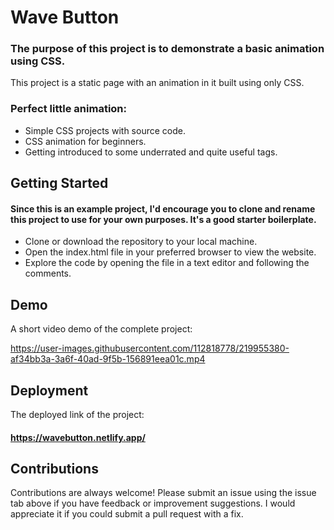 # Wave Button

### The purpose of this project is to demonstrate a basic animation using CSS.

This project is a static page with an animation in it built using only CSS.

### Perfect little animation:

* Simple CSS projects with source code.
* CSS animation for beginners.
* Getting introduced to some underrated and quite useful tags.

## Getting Started
#### Since this is an example project, I'd encourage you to clone and rename this project to use for your own purposes. It's a good starter boilerplate.

* Clone or download the repository to your local machine.
* Open the index.html file in your preferred browser to view the website.
* Explore the code by opening the file in a text editor and following the comments.

## Demo

A short video demo of the complete project: 


https://user-images.githubusercontent.com/112818778/219955380-af34bb3a-3a6f-40ad-9f5b-156891eea01c.mp4




## Deployment

The deployed link of the project:
#### https://wavebutton.netlify.app/

## Contributions

Contributions are always welcome! Please submit an issue using the issue tab above if you have feedback or improvement suggestions. I would appreciate it if you could submit a pull request with a fix.
